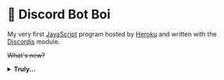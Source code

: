 # :robot: Discord Bot Boi

My very first [JavaScript](https://www.javascript.com/) program hosted by [Heroku](https://www.heroku.com/) and written with the [Discordjs](https://discord.js.org/#/) module.

~~What's new?~~

<details closed>
<summary> <b>Truly...</b> </summary>
It was written for a gag gift for my friend and now I've let it get out of hand... 

However here are some actually cool features if you want to base our bot on mine as well!

- Constantly up to date Commands list through fs reader
- Dynamic commands system
- [Dotenv](https://www.npmjs.com/package/dotenv)-less!
- Moderation and message management
- Usage of Discord objects through the [Discord API](https://discord.com/developers/docs/intro)
- As well as beginner-friendly practice of splicing and other functions